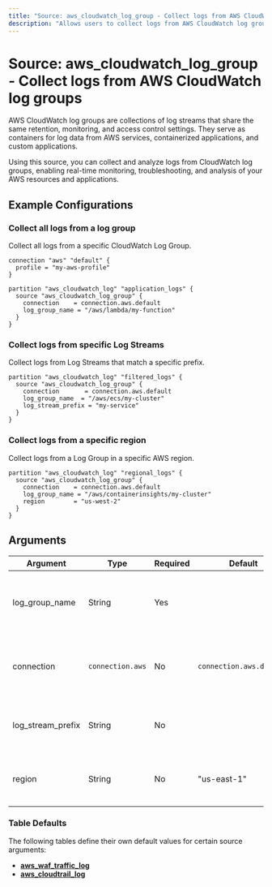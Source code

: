 ```yaml
---
title: "Source: aws_cloudwatch_log_group - Collect logs from AWS CloudWatch log groups"
description: "Allows users to collect logs from AWS CloudWatch log groups."
---
```


# Source: aws_cloudwatch_log_group - Collect logs from AWS CloudWatch log groups

AWS CloudWatch log groups are collections of log streams that share the same retention, monitoring, and access control settings. They serve as containers for log data from AWS services, containerized applications, and custom applications.

Using this source, you can collect and analyze logs from CloudWatch log groups, enabling real-time monitoring, troubleshooting, and analysis of your AWS resources and applications.

## Example Configurations

### Collect all logs from a log group

Collect all logs from a specific CloudWatch Log Group.

```hcl
connection "aws" "default" {
  profile = "my-aws-profile"
}

partition "aws_cloudwatch_log" "application_logs" {
  source "aws_cloudwatch_log_group" {
    connection    = connection.aws.default
    log_group_name = "/aws/lambda/my-function"
  }
}
```

### Collect logs from specific Log Streams

Collect logs from Log Streams that match a specific prefix.

```hcl
partition "aws_cloudwatch_log" "filtered_logs" {
  source "aws_cloudwatch_log_group" {
    connection       = connection.aws.default
    log_group_name  = "/aws/ecs/my-cluster"
    log_stream_prefix = "my-service"
  }
}
```

### Collect logs from a specific region

Collect logs from a Log Group in a specific AWS region.

```hcl
partition "aws_cloudwatch_log" "regional_logs" {
  source "aws_cloudwatch_log_group" {
    connection    = connection.aws.default
    log_group_name = "/aws/containerinsights/my-cluster"
    region        = "us-west-2"
  }
}
```

## Arguments

| Argument          | Type             | Required | Default                  | Description                                                                                                                   |
| ----------------- | ---------------- | -------- | ------------------------ | ----------------------------------------------------------------------------------------------------------------------------- |
| log_group_name    | String           | Yes      |                          | The name of the CloudWatch Log Group to collect logs from.                                                                    |
| connection        | `connection.aws` | No       | `connection.aws.default` | The [AWS connection](https://hub.tailpipe.io/plugins/turbot/aws#connection-credentials) to use to connect to the AWS account. |
| log_stream_prefix | String           | No       |                          | The prefix to filter Log Streams within the Log Group.                                                                        |
| region            | String           | No       | "us-east-1"              | The AWS region where the Log Group is located.                                                                                |

### Table Defaults

The following tables define their own default values for certain source arguments:

- **[aws_waf_traffic_log](https://hub.tailpipe.io/plugins/turbot/aws/tables/aws_waf_traffic_log#aws_cloudwatch_log_group)**
- **[aws_cloudtrail_log](https://hub.tailpipe.io/plugins/turbot/aws/tables/aws_cloudtrail_log#aws_cloudwatch_log_group)**
